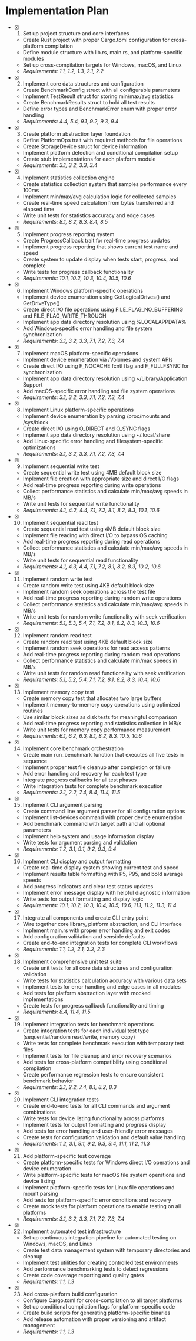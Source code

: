 # Implementation Plan

- [x] 1. Set up project structure and core interfaces
  - Create Rust project with proper Cargo.toml configuration for cross-platform compilation
  - Define module structure with lib.rs, main.rs, and platform-specific modules
  - Set up cross-compilation targets for Windows, macOS, and Linux
  - _Requirements: 1.1, 1.2, 1.3, 2.1, 2.2_

- [x] 2. Implement core data structures and configuration
  - Create BenchmarkConfig struct with all configurable parameters
  - Implement TestResult struct for storing min/max/avg statistics
  - Create BenchmarkResults struct to hold all test results
  - Define error types and BenchmarkError enum with proper error handling
  - _Requirements: 4.4, 5.4, 9.1, 9.2, 9.3, 9.4_

- [x] 3. Create platform abstraction layer foundation
  - Define PlatformOps trait with required methods for file operations
  - Create StorageDevice struct for device information
  - Implement platform detection and conditional compilation setup
  - Create stub implementations for each platform module
  - _Requirements: 3.1, 3.2, 3.3, 3.4_

- [x] 4. Implement statistics collection engine
  - Create statistics collection system that samples performance every 100ms
  - Implement min/max/avg calculation logic for collected samples
  - Create real-time speed calculation from bytes transferred and elapsed time
  - Write unit tests for statistics accuracy and edge cases
  - _Requirements: 8.1, 8.2, 8.3, 8.4, 8.5_

- [x] 5. Implement progress reporting system
  - Create ProgressCallback trait for real-time progress updates
  - Implement progress reporting that shows current test name and speed
  - Create system to update display when tests start, progress, and complete
  - Write tests for progress callback functionality
  - _Requirements: 10.1, 10.2, 10.3, 10.4, 10.5, 10.6_

- [x] 6. Implement Windows platform-specific operations
  - Implement device enumeration using GetLogicalDrives() and GetDriveType()
  - Create direct I/O file operations using FILE_FLAG_NO_BUFFERING and FILE_FLAG_WRITE_THROUGH
  - Implement app data directory resolution using %LOCALAPPDATA%
  - Add Windows-specific error handling and file system synchronization
  - _Requirements: 3.1, 3.2, 3.3, 7.1, 7.2, 7.3, 7.4_

- [x] 7. Implement macOS platform-specific operations
  - Implement device enumeration via /Volumes and system APIs
  - Create direct I/O using F_NOCACHE fcntl flag and F_FULLFSYNC for synchronization
  - Implement app data directory resolution using ~/Library/Application Support
  - Add macOS-specific error handling and file system operations
  - _Requirements: 3.1, 3.2, 3.3, 7.1, 7.2, 7.3, 7.4_

- [x] 8. Implement Linux platform-specific operations
  - Implement device enumeration by parsing /proc/mounts and /sys/block
  - Create direct I/O using O_DIRECT and O_SYNC flags
  - Implement app data directory resolution using ~/.local/share
  - Add Linux-specific error handling and filesystem-specific optimizations
  - _Requirements: 3.1, 3.2, 3.3, 7.1, 7.2, 7.3, 7.4_

- [x] 9. Implement sequential write test
  - Create sequential write test using 4MB default block size
  - Implement file creation with appropriate size and direct I/O flags
  - Add real-time progress reporting during write operations
  - Collect performance statistics and calculate min/max/avg speeds in MB/s
  - Write unit tests for sequential write functionality
  - _Requirements: 4.1, 4.2, 4.4, 7.1, 7.2, 8.1, 8.2, 8.3, 10.1, 10.6_

- [x] 10. Implement sequential read test
  - Create sequential read test using 4MB default block size
  - Implement file reading with direct I/O to bypass OS caching
  - Add real-time progress reporting during read operations
  - Collect performance statistics and calculate min/max/avg speeds in MB/s
  - Write unit tests for sequential read functionality
  - _Requirements: 4.1, 4.3, 4.4, 7.1, 7.2, 8.1, 8.2, 8.3, 10.2, 10.6_

- [x] 11. Implement random write test
  - Create random write test using 4KB default block size
  - Implement random seek operations across the test file
  - Add real-time progress reporting during random write operations
  - Collect performance statistics and calculate min/max/avg speeds in MB/s
  - Write unit tests for random write functionality with seek verification
  - _Requirements: 5.1, 5.3, 5.4, 7.1, 7.2, 8.1, 8.2, 8.3, 10.3, 10.6_

- [x] 12. Implement random read test
  - Create random read test using 4KB default block size
  - Implement random seek operations for read access patterns
  - Add real-time progress reporting during random read operations
  - Collect performance statistics and calculate min/max speeds in MB/s
  - Write unit tests for random read functionality with seek verification
  - _Requirements: 5.1, 5.2, 5.4, 7.1, 7.2, 8.1, 8.2, 8.3, 10.4, 10.6_

- [x] 13. Implement memory copy test
  - Create memory copy test that allocates two large buffers
  - Implement memory-to-memory copy operations using optimized routines
  - Use similar block sizes as disk tests for meaningful comparison
  - Add real-time progress reporting and statistics collection in MB/s
  - Write unit tests for memory copy performance measurement
  - _Requirements: 6.1, 6.2, 6.3, 8.1, 8.2, 8.3, 10.5, 10.6_

- [x] 14. Implement core benchmark orchestration
  - Create main run_benchmark function that executes all five tests in sequence
  - Implement proper test file cleanup after completion or failure
  - Add error handling and recovery for each test type
  - Integrate progress callbacks for all test phases
  - Write integration tests for complete benchmark execution
  - _Requirements: 2.1, 2.2, 7.4, 8.4, 11.4, 11.5_

- [x] 15. Implement CLI argument parsing
  - Create command line argument parser for all configuration options
  - Implement list-devices command with proper device enumeration
  - Add benchmark command with target path and all optional parameters
  - Implement help system and usage information display
  - Write tests for argument parsing and validation
  - _Requirements: 1.2, 3.1, 9.1, 9.2, 9.3, 9.4_

- [x] 16. Implement CLI display and output formatting
  - Create real-time display system showing current test and speed
  - Implement results table formatting with P5, P95, and bold average speeds
  - Add progress indicators and clear test status updates
  - Implement error message display with helpful diagnostic information
  - Write tests for output formatting and display logic
  - _Requirements: 10.1, 10.2, 10.3, 10.4, 10.5, 10.6, 11.1, 11.2, 11.3, 11.4_

- [x] 17. Integrate all components and create CLI entry point
  - Wire together core library, platform abstraction, and CLI interface
  - Implement main.rs with proper error handling and exit codes
  - Add configuration validation and sensible defaults
  - Create end-to-end integration tests for complete CLI workflows
  - _Requirements: 1.1, 1.2, 2.1, 2.2, 2.3_

- [x] 18. Implement comprehensive unit test suite
  - Create unit tests for all core data structures and configuration validation
  - Write tests for statistics calculation accuracy with various data sets
  - Implement tests for error handling and edge cases in all modules
  - Add tests for platform abstraction layer with mocked implementations
  - Create tests for progress callback functionality and timing
  - _Requirements: 8.4, 11.4, 11.5_

- [x] 19. Implement integration tests for benchmark operations
  - Create integration tests for each individual test type (sequential/random read/write, memory copy)
  - Write tests for complete benchmark execution with temporary test files
  - Implement tests for file cleanup and error recovery scenarios
  - Add tests for cross-platform compatibility using conditional compilation
  - Create performance regression tests to ensure consistent benchmark behavior
  - _Requirements: 2.1, 2.2, 7.4, 8.1, 8.2, 8.3_

- [x] 20. Implement CLI integration tests
  - Create end-to-end tests for all CLI commands and argument combinations
  - Write tests for device listing functionality across platforms
  - Implement tests for output formatting and progress display
  - Add tests for error handling and user-friendly error messages
  - Create tests for configuration validation and default value handling
  - _Requirements: 1.2, 3.1, 9.1, 9.2, 9.3, 9.4, 11.1, 11.2, 11.3_

- [x] 21. Add platform-specific test coverage
  - Create platform-specific tests for Windows direct I/O operations and device enumeration
  - Write platform-specific tests for macOS file system operations and device listing
  - Implement platform-specific tests for Linux file operations and mount parsing
  - Add tests for platform-specific error conditions and recovery
  - Create mock tests for platform operations to enable testing on all platforms
  - _Requirements: 3.1, 3.2, 3.3, 7.1, 7.2, 7.3, 7.4_

- [x] 22. Implement automated test infrastructure
  - Set up continuous integration pipeline for automated testing on Windows, macOS, and Linux
  - Create test data management system with temporary directories and cleanup
  - Implement test utilities for creating controlled test environments
  - Add performance benchmarking tests to detect regressions
  - Create code coverage reporting and quality gates
  - _Requirements: 1.1, 1.3_

- [x] 23. Add cross-platform build configuration
  - Configure Cargo.toml for cross-compilation to all target platforms
  - Set up conditional compilation flags for platform-specific code
  - Create build scripts for generating platform-specific binaries
  - Add release automation with proper versioning and artifact management
  - _Requirements: 1.1, 1.3_